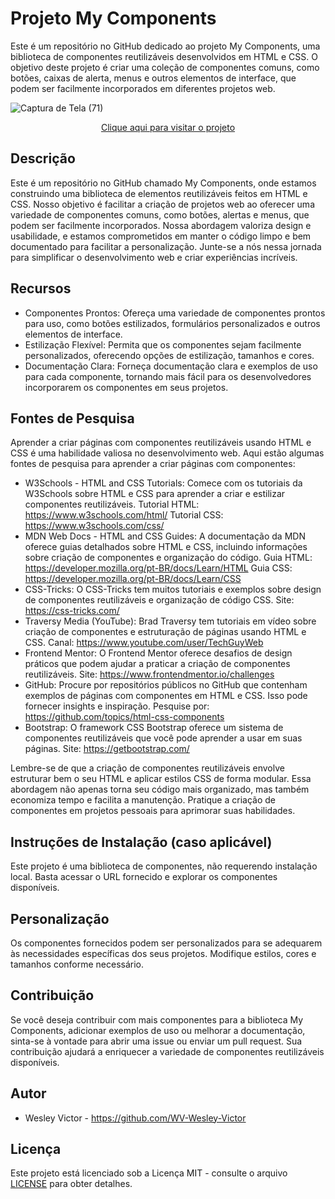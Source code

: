 # Projeto My Components
 Este é um repositório no GitHub dedicado ao projeto My Components, uma biblioteca de componentes reutilizáveis desenvolvidos em HTML e CSS. O objetivo deste projeto é criar uma coleção de componentes comuns, como botões, caixas de alerta, menus e outros elementos de interface, que podem ser facilmente incorporados em diferentes projetos web.

![Captura de Tela (71)](https://github.com/WV-Wesley-Victor/Projeto-My-Components/assets/137107062/981b9bbc-8697-4f28-abf8-5fbaeab130d5)
<p align="center">
  <a href="https://wv-wesley-victor.github.io/Projeto-My-Components/" target="_blank">Clique aqui para visitar o projeto</a>
</p>

## Descrição
Este é um repositório no GitHub chamado My Components, onde estamos construindo uma biblioteca de elementos reutilizáveis feitos em HTML e CSS. Nosso objetivo é facilitar a criação de projetos web ao oferecer uma variedade de componentes comuns, como botões, alertas e menus, que podem ser facilmente incorporados. Nossa abordagem valoriza design e usabilidade, e estamos comprometidos em manter o código limpo e bem documentado para facilitar a personalização. Junte-se a nós nessa jornada para simplificar o desenvolvimento web e criar experiências incríveis.

## Recursos
* Componentes Prontos: Ofereça uma variedade de componentes prontos para uso, como botões estilizados, formulários personalizados e outros elementos de interface.
* Estilização Flexível: Permita que os componentes sejam facilmente personalizados, oferecendo opções de estilização, tamanhos e cores.
* Documentação Clara: Forneça documentação clara e exemplos de uso para cada componente, tornando mais fácil para os desenvolvedores incorporarem os componentes em seus projetos.

## Fontes de Pesquisa
Aprender a criar páginas com componentes reutilizáveis usando HTML e CSS é uma habilidade valiosa no desenvolvimento web. Aqui estão algumas fontes de pesquisa para aprender a criar páginas com componentes:

* W3Schools - HTML and CSS Tutorials: Comece com os tutoriais da W3Schools sobre HTML e CSS para aprender a criar e estilizar componentes reutilizáveis.
Tutorial HTML: https://www.w3schools.com/html/
Tutorial CSS: https://www.w3schools.com/css/
* MDN Web Docs - HTML and CSS Guides: A documentação da MDN oferece guias detalhados sobre HTML e CSS, incluindo informações sobre criação de componentes e organização do código.
Guia HTML: https://developer.mozilla.org/pt-BR/docs/Learn/HTML
Guia CSS: https://developer.mozilla.org/pt-BR/docs/Learn/CSS
* CSS-Tricks: O CSS-Tricks tem muitos tutoriais e exemplos sobre design de componentes reutilizáveis e organização de código CSS.
Site: https://css-tricks.com/
* Traversy Media (YouTube): Brad Traversy tem tutoriais em vídeo sobre criação de componentes e estruturação de páginas usando HTML e CSS.
Canal: https://www.youtube.com/user/TechGuyWeb
* Frontend Mentor: O Frontend Mentor oferece desafios de design práticos que podem ajudar a praticar a criação de componentes reutilizáveis.
Site: https://www.frontendmentor.io/challenges
* GitHub: Procure por repositórios públicos no GitHub que contenham exemplos de páginas com componentes em HTML e CSS. Isso pode fornecer insights e inspiração.
Pesquise por: https://github.com/topics/html-css-components
* Bootstrap: O framework CSS Bootstrap oferece um sistema de componentes reutilizáveis que você pode aprender a usar em suas páginas.
Site: https://getbootstrap.com/

Lembre-se de que a criação de componentes reutilizáveis envolve estruturar bem o seu HTML e aplicar estilos CSS de forma modular. Essa abordagem não apenas torna seu código mais organizado, mas também economiza tempo e facilita a manutenção. Pratique a criação de componentes em projetos pessoais para aprimorar suas habilidades.

## Instruções de Instalação (caso aplicável)
Este projeto é uma biblioteca de componentes, não requerendo instalação local. Basta acessar o URL fornecido e explorar os componentes disponíveis.

## Personalização
Os componentes fornecidos podem ser personalizados para se adequarem às necessidades específicas dos seus projetos. Modifique estilos, cores e tamanhos conforme necessário.

## Contribuição
Se você deseja contribuir com mais componentes para a biblioteca My Components, adicionar exemplos de uso ou melhorar a documentação, sinta-se à vontade para abrir uma issue ou enviar um pull request. Sua contribuição ajudará a enriquecer a variedade de componentes reutilizáveis disponíveis.

## Autor
* Wesley Victor - https://github.com/WV-Wesley-Victor

## Licença
Este projeto está licenciado sob a Licença MIT - consulte o arquivo [LICENSE](LICENSE)  para obter detalhes.
